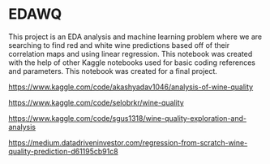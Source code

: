 # EDAWQ

This project is an EDA analysis and machine learning problem where we are searching to find red and white wine predictions based off of their correlation maps and using linear regression. This notebook was created with the help of other Kaggle notebooks used for basic coding references and parameters. This notebook was created for a final project.

https://www.kaggle.com/code/akashyadav1046/analysis-of-wine-quality

https://www.kaggle.com/code/selobrkr/wine-quality

https://www.kaggle.com/code/sgus1318/wine-quality-exploration-and-analysis

https://medium.datadriveninvestor.com/regression-from-scratch-wine-quality-prediction-d61195cb91c8
